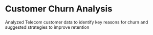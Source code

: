 # Customer Churn Analysis
Analyzed Telecom customer data to identify key reasons for churn and suggested strategies to improve retention
